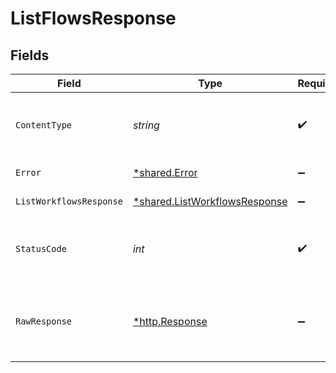 # ListFlowsResponse


## Fields

| Field                                                                                | Type                                                                                 | Required                                                                             | Description                                                                          |
| ------------------------------------------------------------------------------------ | ------------------------------------------------------------------------------------ | ------------------------------------------------------------------------------------ | ------------------------------------------------------------------------------------ |
| `ContentType`                                                                        | *string*                                                                             | :heavy_check_mark:                                                                   | HTTP response content type for this operation                                        |
| `Error`                                                                              | [*shared.Error](../../../pkg/models/shared/error.md)                                 | :heavy_minus_sign:                                                                   | General error                                                                        |
| `ListWorkflowsResponse`                                                              | [*shared.ListWorkflowsResponse](../../../pkg/models/shared/listworkflowsresponse.md) | :heavy_minus_sign:                                                                   | List of workflows                                                                    |
| `StatusCode`                                                                         | *int*                                                                                | :heavy_check_mark:                                                                   | HTTP response status code for this operation                                         |
| `RawResponse`                                                                        | [*http.Response](https://pkg.go.dev/net/http#Response)                               | :heavy_minus_sign:                                                                   | Raw HTTP response; suitable for custom response parsing                              |